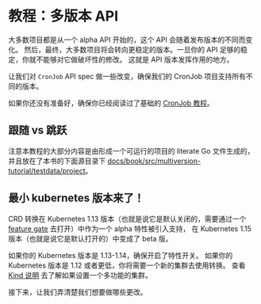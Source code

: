 # 教程：多版本 API

大多数项目都是从一个 alpha API 开始的，这个 API 会随着发布版本的不同而变化。
然后，最终，大多数项目将会转向更稳定的版本。一旦你的 API 足够的稳定，你就不能够对它做破坏性的修改。
这就是 API 版本发挥作用的地方。

让我们对 `CronJob` API spec 做一些改变，确保我们的 CronJob 项目支持所有不同的版本。

如果你还没有准备好，确保你已经阅读过了基础的 [CronJob 教程](/cronjob-tutorial/cronjob-tutorial.md)。

<aside class="note">

<h1>跟随 vs 跳跃</h1>

注意本教程的大部分内容是由形成一个可运行的项目的 literate Go 文件生成的，并且放在了本书的下面源目录下 [docs/book/src/multiversion-tutorial/testdata/project][tutorial-source]。

[tutorial-source]: https://github.com/kubernetes-sigs/kubebuilder/tree/master/docs/book/src/multiversion-tutorial/testdata/project

</aside>

<aside class="note warning">

<h1>最小 kubernetes 版本来了！</h1>

CRD 转换在 Kubernetes 1.13 版本（也就是说它是默认关闭的，需要通过一个 [feature gate][kube-feature-gates] 去打开）中作为一个 alpha 特性被引入支持，
在 Kubernetes 1.15 版本（也就是说它是默认打开的）中变成了 beta 版。

如果你的 Kubernetes 版本是 1.13-1.14，确保开启了特性开关。
如果你的 Kubernetes 版本是 1.12 或者更低，你将需要一个新的集群去使用转换。
查看 [Kind 说明](/reference/kind.md) 去了解如果设置一个多功能的集群。

</aside>

接下来，让我们弄清楚我们想要做哪些更改。

[kube-feature-gates]: https://kubernetes.io/docs/reference/command-line-tools-reference/feature-gates/ "Kubernetes Feature Gates"

